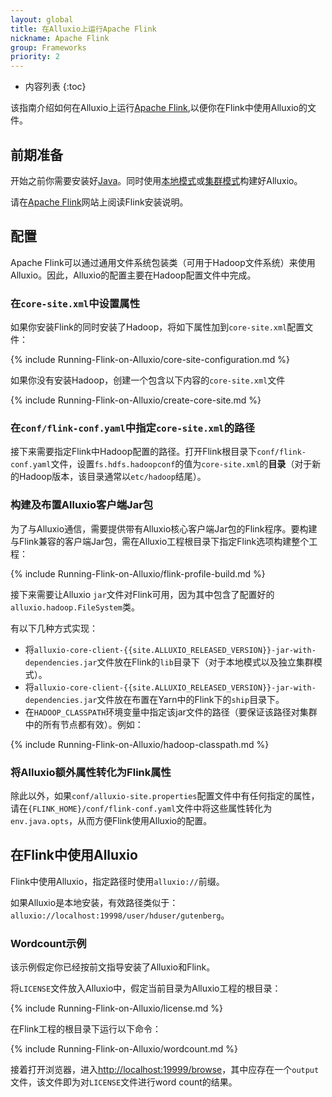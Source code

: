 ```yaml
---
layout: global
title: 在Alluxio上运行Apache Flink
nickname: Apache Flink
group: Frameworks
priority: 2
---
```


* 内容列表
{:toc}

该指南介绍如何在Alluxio上运行[Apache Flink](http://flink.apache.org/),以便你在Flink中使用Alluxio的文件。

## 前期准备

开始之前你需要安装好[Java](Java-Setup.html)。同时使用[本地模式](Running-Alluxio-Locally.html)或[集群模式](Running-Alluxio-on-a-Cluster.html)构建好Alluxio。

请在[Apache Flink](http://flink.apache.org/)网站上阅读Flink安装说明。

## 配置

Apache Flink可以通过通用文件系统包装类（可用于Hadoop文件系统）来使用Alluxio。因此，Alluxio的配置主要在Hadoop配置文件中完成。


### 在`core-site.xml`中设置属性

如果你安装Flink的同时安装了Hadoop，将如下属性加到`core-site.xml`配置文件：

{% include Running-Flink-on-Alluxio/core-site-configuration.md %}

如果你没有安装Hadoop，创建一个包含以下内容的`core-site.xml`文件

{% include Running-Flink-on-Alluxio/create-core-site.md %}

### 在`conf/flink-conf.yaml`中指定`core-site.xml`的路径

接下来需要指定Flink中Hadoop配置的路径。打开Flink根目录下`conf/flink-conf.yaml`文件，设置`fs.hdfs.hadoopconf`的值为`core-site.xml`的**目录**（对于新的Hadoop版本，该目录通常以`etc/hadoop`结尾）。

### 构建及布置Alluxio客户端Jar包

为了与Alluxio通信，需要提供带有Alluxio核心客户端Jar包的Flink程序。要构建与Flink兼容的客户端Jar包，需在Alluxio工程根目录下指定Flink选项构建整个工程：

{% include Running-Flink-on-Alluxio/flink-profile-build.md %}

接下来需要让Alluxio `jar`文件对Flink可用，因为其中包含了配置好的`alluxio.hadoop.FileSystem`类。

有以下几种方式实现：

- 将`alluxio-core-client-{{site.ALLUXIO_RELEASED_VERSION}}-jar-with-dependencies.jar`文件放在Flink的`lib`目录下（对于本地模式以及独立集群模式）。
- 将`alluxio-core-client-{{site.ALLUXIO_RELEASED_VERSION}}-jar-with-dependencies.jar`文件放在布置在Yarn中的Flink下的`ship`目录下。
- 在`HADOOP_CLASSPATH`环境变量中指定该jar文件的路径（要保证该路径对集群中的所有节点都有效）。例如：

{% include Running-Flink-on-Alluxio/hadoop-classpath.md %}

### 将Alluxio额外属性转化为Flink属性

除此以外，如果`conf/alluxio-site.properties`配置文件中有任何指定的属性，请在`{FLINK_HOME}/conf/flink-conf.yaml`文件中将这些属性转化为`env.java.opts`，从而方便Flink使用Alluxio的配置。

## 在Flink中使用Alluxio

Flink中使用Alluxio，指定路径时使用`alluxio://`前缀。

如果Alluxio是本地安装，有效路径类似于：
`alluxio://localhost:19998/user/hduser/gutenberg`。

### Wordcount示例

该示例假定你已经按前文指导安装了Alluxio和Flink。

将`LICENSE`文件放入Alluxio中，假定当前目录为Alluxio工程的根目录：

{% include Running-Flink-on-Alluxio/license.md %}

在Flink工程的根目录下运行以下命令：

{% include Running-Flink-on-Alluxio/wordcount.md %}

接着打开浏览器，进入[http://localhost:19999/browse](http://localhost:19999/browse)，其中应存在一个`output`文件，该文件即为对`LICENSE`文件进行word count的结果。
